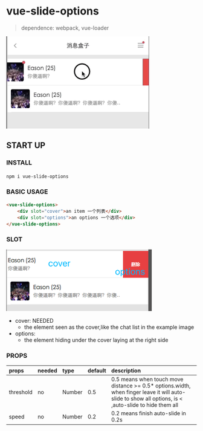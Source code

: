 # vue-slide-options
> dependence: webpack, vue-loader

![](https://raw.githubusercontent.com/vincentmrlau/remote-image-store/master/vue-slide-options.gif)

## START UP
### INSTALL
`npm i vue-slide-options`

### BASIC USAGE

```HTML
<vue-slide-options>
    <div slot="cover">an item 一个列表</div>
    <div slot="options">an options 一个选项</div>
</vue-slide-options>
```

### SLOT
![](https://raw.githubusercontent.com/vincentmrlau/remote-image-store/master/vue-slide-options-slots.png)
* cover: NEEDED
    * the element seen as the cover,like the chat list in the example image
* options:
    * the element hiding under the cover laying at the right side

### PROPS

|props|needed|type|default|description|
|:---|:---|:---|:---|:---|
|threshold|no|Number|0.5|0.5 means when touch move distance >= 0.5* options.width, when finger leave it will auto-slide to show all options, is < ,auto-slide to hide them all|
|speed|no|Number|0.2|0.2 means finish auto-slide in 0.2s|
